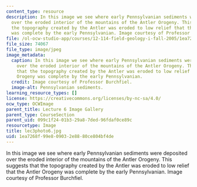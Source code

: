 ```yaml
---
content_type: resource
description: In this image we see where early Pennsylvanian sediments were deposited
  over the eroded interior of the mountains of the Antler Orogeny. This suggests that
  the topography created by the Antler was eroded to low relief that the Antler Orogeny
  was complete by the early Pennsylvanian. Image courtesy of Professor Burchfiel.
file: /ol-ocw-studio-app/courses/12-114-field-geology-i-fall-2005/1ea7268f99e809032e8880ce804bf4de_lec3photo6.jpg
file_size: 74067
file_type: image/jpeg
image_metadata:
  caption: In this image we see where early Pennsylvanian sediments were deposited
    over the eroded interior of the mountains of the Antler Orogeny. This suggests
    that the topography created by the Antler was eroded to low relief that the Antler
    Orogeny was complete by the early Pennsylvanian.
  credit: Image courtesy of Professor Burchfiel.
  image-alt: Pennsylvanian sediments.
learning_resource_types: []
license: https://creativecommons.org/licenses/by-nc-sa/4.0/
ocw_type: OCWImage
parent_title: Lecture 6 Image Gallery
parent_type: CourseSection
parent_uid: 099c1f24-01b3-29a8-7ded-96fdaf0ce89c
resourcetype: Image
title: lec3photo6.jpg
uid: 1ea7268f-99e8-0903-2e88-80ce804bf4de
---
```

In this image we see where early Pennsylvanian sediments were deposited over the eroded interior of the mountains of the Antler Orogeny. This suggests that the topography created by the Antler was eroded to low relief that the Antler Orogeny was complete by the early Pennsylvanian. Image courtesy of Professor Burchfiel.